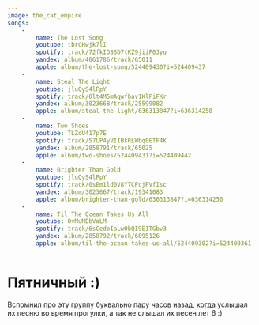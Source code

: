 ```yaml
---
image: the_cat_empire
songs:
    -
        name: The Lost Song
        youtube: tbrCHwjk7lI
        spotify: track/72fkIO8SD7tKZ9jiiF0Jyu
        yandex: album/4061786/track/65011
        apple: album/the-lost-song/524409430?i=524409437
    -
        name: Steal The Light
        youtube: jluQyS4lFpY
        spotify: track/0lt4M5mAqwfbav1KlPiFKr
        yandex: album/3023668/track/25599082
        apple: album/steal-the-light/636313847?i=636314258
    -
        name: Two Shoes
        youtube: TLZoU417p7E
        spotify: track/57LP4yVIIBkRLWbq0ETF4K
        yandex: album/2858791/track/65025
        apple: album/two-shoes/524409431?i=524409442
    -
        name: Brighter Than Gold
        youtube: jluQyS4lFpY
        spotify: track/0sEm1ld0V8YTCPcjPVfIsc
        yandex: album/3023667/track/19341083
        apple: album/brighter-than-gold/636313847?i=636314250
    -
        name: Til The Ocean Takes Us All
        youtube: OvMuMEbVaLM
        spotify: track/6sCedoIaLw0bQI9E1TGbv3
        yandex: album/2858792/track/6095126
        apple: album/til-the-ocean-takes-us-all/524409302?i=524409361
---
```

# Пятничный :)

Вспомнил про эту группу буквально пару часов назад, когда услышал их песню
во время прогулки, а так не слышал их песен лет 6 :)